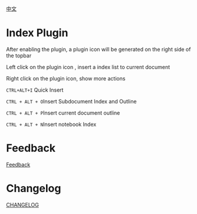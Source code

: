 [中文](https://github.com/TinkMingKing/siyuan-plugins-index/blob/main/README_zh_CN.md)

# Index Plugin

After enabling the plugin, a plugin icon will be generated on the right side of the topbar

Left click on the plugin icon , insert a index list to current document

Right click on the plugin icon, show more actions

`CTRL+ALT+I` Quick Insert

`CTRL + ALT + O`Insert Subdocument Index and Outline

`CTRL + ALT + P`Insert current document outline

`CTRL + ALT + N`Insert notebook Index

# Feedback

[Feedback](https://ld246.com/article/1698684433007)

# Changelog

[CHANGELOG](https://github.com/TinkMingKing/siyuan-plugins-index/blob/main/CHANGELOG.md)